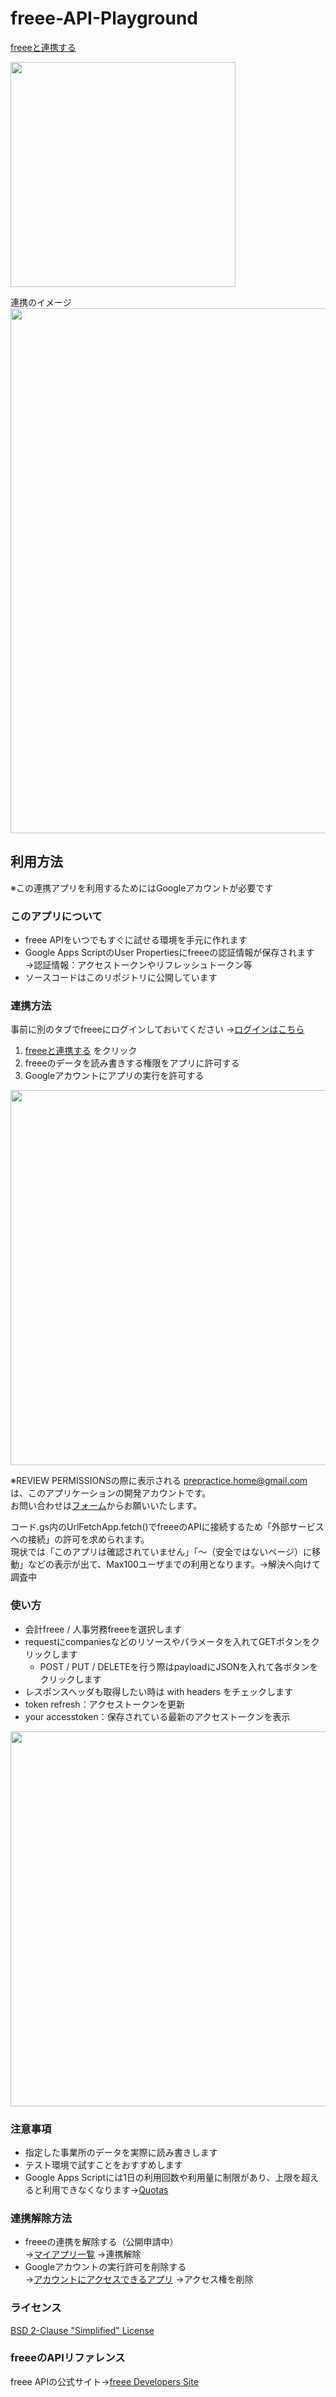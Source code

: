 # freee-API-Playground

<a href="https://accounts.secure.freee.co.jp/public_api/authorize?client_id=c5f4e365ce4dee9df3d8ecb0d99794b77ebba3624f90db02de0c8cc58bab3c72&redirect_uri=https%3A%2F%2Fscript.google.com%2Fmacros%2Fs%2FAKfycbzcDPjC5EbWBNO15UlYei9yXAbfB96hVByUyhBbr4nVh4xgLA4e%2Fexec&response_type=code">freeeと連携する</a>
<br>

<img src="https://user-images.githubusercontent.com/5506377/86060895-ab517f00-baa0-11ea-985e-5c5ae7045478.png" width="360px">

連携のイメージ<br>
<img src="https://user-images.githubusercontent.com/5506377/86190486-6fd9b200-bb7f-11ea-9eab-71943cee226e.png" width="840px">

## 利用方法

※この連携アプリを利用するためにはGoogleアカウントが必要です

### このアプリについて
- freee APIをいつでもすぐに試せる環境を手元に作れます
- Google Apps ScriptのUser Propertiesにfreeeの認証情報が保存されます<br>
  →認証情報：アクセストークンやリフレッシュトークン等
- ソースコードはこのリポジトリに公開しています



### 連携方法

事前に別のタブでfreeeにログインしておいてください →<a href="https://accounts.secure.freee.co.jp/login/accounting?a=false&e=0&o=true">ログインはこちら</a>

1. <a href="https://accounts.secure.freee.co.jp/public_api/authorize?client_id=c5f4e365ce4dee9df3d8ecb0d99794b77ebba3624f90db02de0c8cc58bab3c72&redirect_uri=https%3A%2F%2Fscript.google.com%2Fmacros%2Fs%2FAKfycbzcDPjC5EbWBNO15UlYei9yXAbfB96hVByUyhBbr4nVh4xgLA4e%2Fexec&response_type=code">freeeと連携する</a> をクリック
2. freeeのデータを読み書きする権限をアプリに許可する
3. Googleアカウントにアプリの実行を許可する
<img src="https://user-images.githubusercontent.com/5506377/86063934-ea82ce80-baa6-11ea-9a63-41549ca4f541.png" width="600px">

※REVIEW PERMISSIONSの際に表示される prepractice.home@gmail.com は、このアプリケーションの開発アカウントです。 <br>
お問い合わせは<a href="https://forms.gle/QStmNTsDWAsWs5Wd6">フォーム</a>からお願いいたします。

コード.gs内のUrlFetchApp.fetch()でfreeeのAPIに接続するため「外部サービスへの接続」の許可を求められます。<br>
現状では「このアプリは確認されていません」「〜（安全ではないページ）に移動」などの表示が出て、Max100ユーザまでの利用となります。→解決へ向けて調査中

### 使い方
- 会計freee / 人事労務freeeを選択します
- requestにcompaniesなどのリソースやパラメータを入れてGETボタンをクリックします
  - POST / PUT / DELETEを行う際はpayloadにJSONを入れて各ボタンをクリックします
- レスポンスヘッダも取得したい時は with headers をチェックします
- token refresh：アクセストークンを更新
- your accesstoken：保存されている最新のアクセストークンを表示
<img src="https://user-images.githubusercontent.com/5506377/86063949-f2427300-baa6-11ea-942e-b898d3583a2f.png" width="600px">


### 注意事項
- 指定した事業所のデータを実際に読み書きします
- テスト環境で試すことをおすすめします
- Google Apps Scriptには1日の利用回数や利用量に制限があり、上限を超えると利用できなくなります→<a href="https://developers.google.com/apps-script/guides/services/quotas">Quotas</a>

### 連携解除方法
- freeeの連携を解除する（公開申請中）<br>
  →<a href="https://app.secure.freee.co.jp/applications">マイアプリ一覧</a>
  →連携解除
- Googleアカウントの実行許可を削除する<br>
  →<a href="https://myaccount.google.com/permissions?pli=1">アカウントにアクセスできるアプリ</a>
  →アクセス権を削除
  

### ライセンス
<a href="https://github.com/satoshixsea/freee-API-Playground/blob/master/LICENSE">BSD 2-Clause "Simplified" License</a>


### freeeのAPIリファレンス
freee APIの公式サイト→<a href="https://developer.freee.co.jp/">freee Developers Site</a>

